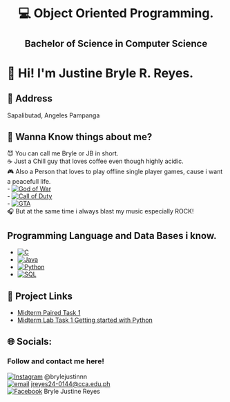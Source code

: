 # <p align="center">💻 Object Oriented Programming.</p>
## <p align="center">Bachelor of Science in Computer Science</p>

# 🔱 Hi! I'm Justine Bryle R. Reyes.

## 🌹 Address
Sapalibutad, Angeles Pampanga

## 💢 Wanna Know things about me?
😈 You can call me Bryle or JB in short.<br> ☕ Just a Chill guy that loves coffee even though highly acidic.<br> 🎮 Also a Person that loves to play offline single player games, cause i want a peacefull life.<br> - [![God of War](https://img.shields.io/badge/God_of_War-%23a50000.svg?logo=PlayStation&logoColor=white)](https://example.com/godofwar)
<br> - [![Call of Duty](https://img.shields.io/badge/Call_of_Duty-%23000000.svg?logo=Xbox&logoColor=white)](https://example.com/callofduty)<br> - [![GTA](https://img.shields.io/badge/GTA-%23333333.svg?logo=Rockstar%20Games&logoColor=white)](https://example.com/gta)<br>
🎧 But at the same time i always blast my music especially ROCK!

## Programming Language and Data Bases i know.
- [![C](https://img.shields.io/badge/C-%2300599C.svg?logo=c&logoColor=white)](https://example.com/c)
- [![Java](https://img.shields.io/badge/Java-%23ED8B00.svg?logo=java&logoColor=white)](https://example.com/java)
- [![Python](https://img.shields.io/badge/Python-%233776AB.svg?logo=python&logoColor=white)](https://example.com/python)
- [![SQL](https://img.shields.io/badge/SQL-%23007ACC.svg?logo=sqlite&logoColor=white)](https://example.com/sql)

<!-- D. Project Links -->
## 🔗 Project Links
- [Midterm Paired Task 1](https://docs.google.com/document/d/1mChDM9kyM66UV465BOMg1G9PHKmhno1ko2zIdnmfKwo/edit?usp=sharing)
- [Midterm Lab Task 1 Getting started with Python](https://docs.google.com/document/d/1b8b4kLRfTBFX8nmn4ikaNKbGF1Mo9rZ6XpVedKxmXvc/edit?usp=sharing)


## 🌐 Socials:
### Follow and contact me here!
[![Instagram](https://img.shields.io/badge/Instagram-%23E4405F.svg?logo=Instagram&logoColor=white)](https://instagram.com/brylejustinnn) @brylejustinnn<br> [![email](https://img.shields.io/badge/Email-D14836?logo=gmail&logoColor=white)](mailto:jreyes24-0144@cca.edu.ph) jreyes24-0144@cca.edu.ph<br> [![Facebook](https://img.shields.io/badge/Facebook-%231877F2.svg?logo=Facebook&logoColor=white)](https://facebook.com/brylejustinnn) Bryle Justine Reyes
